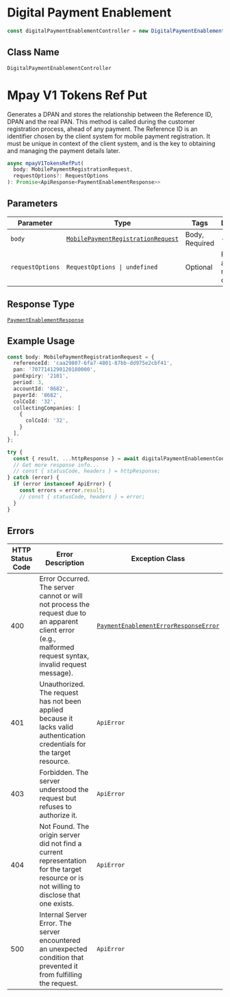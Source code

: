 # Digital Payment Enablement

```ts
const digitalPaymentEnablementController = new DigitalPaymentEnablementController(client);
```

## Class Name

`DigitalPaymentEnablementController`


# Mpay V1 Tokens Ref Put

Generates a DPAN and stores the relationship between the Reference ID, DPAN and the real PAN. This method is called during the customer registration process, ahead of any payment. The Reference ID is an identifier chosen by the client system for mobile payment registration. It must be unique in context of the client system, and is the key to obtaining and managing the payment details later.

```ts
async mpayV1TokensRefPut(
  body: MobilePaymentRegistrationRequest,
  requestOptions?: RequestOptions
): Promise<ApiResponse<PaymentEnablementResponse>>
```

## Parameters

| Parameter | Type | Tags | Description |
|  --- | --- | --- | --- |
| `body` | [`MobilePaymentRegistrationRequest`](../../doc/models/mobile-payment-registration-request.md) | Body, Required | - |
| `requestOptions` | `RequestOptions \| undefined` | Optional | Pass additional request options. |

## Response Type

[`PaymentEnablementResponse`](../../doc/models/payment-enablement-response.md)

## Example Usage

```ts
const body: MobilePaymentRegistrationRequest = {
  referenceId: 'caa29807-6fa7-4801-87bb-dd975e2cbf41',
  pan: '7077141290120180000',
  panExpiry: '2101',
  period: 3,
  accountId: '8682',
  payerId: '8682',
  colCoId: '32',
  collectingCompanies: [
    {
      colCoId: '32',
    }
  ],
};

try {
  const { result, ...httpResponse } = await digitalPaymentEnablementController.mpayV1TokensRefPut(body);
  // Get more response info...
  // const { statusCode, headers } = httpResponse;
} catch (error) {
  if (error instanceof ApiError) {
    const errors = error.result;
    // const { statusCode, headers } = error;
  }
}
```

## Errors

| HTTP Status Code | Error Description | Exception Class |
|  --- | --- | --- |
| 400 | Error Occurred. The server cannot or will not process the request due to an apparent client error (e.g., malformed request syntax, invalid request message). | [`PaymentEnablementErrorResponseError`](../../doc/models/payment-enablement-error-response-error.md) |
| 401 | Unauthorized. The request has not been applied because it lacks valid authentication credentials for the target resource. | `ApiError` |
| 403 | Forbidden. The server understood the request but refuses to authorize it. | `ApiError` |
| 404 | Not Found. The origin server did not find a current representation for the target resource or is not willing to disclose that one exists. | `ApiError` |
| 500 | Internal Server Error. The server encountered an unexpected condition that prevented it from fulfilling the request. | `ApiError` |

